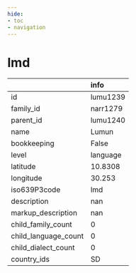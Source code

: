 ```yaml
---
hide:
- toc
- navigation
---
```

# lmd
|                      | info     |
|:---------------------|:---------|
| id                   | lumu1239 |
| family_id            | narr1279 |
| parent_id            | lumu1240 |
| name                 | Lumun    |
| bookkeeping          | False    |
| level                | language |
| latitude             | 10.8308  |
| longitude            | 30.253   |
| iso639P3code         | lmd      |
| description          | nan      |
| markup_description   | nan      |
| child_family_count   | 0        |
| child_language_count | 0        |
| child_dialect_count  | 0        |
| country_ids          | SD       |